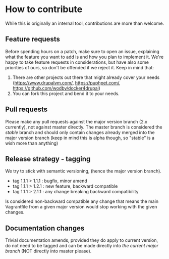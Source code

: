 # How to contribute

While this is originally an internal tool, contributions are more than welcome.

## Feature requests

Before spending hours on a patch, make sure to open an issue, explaining
what the feature you want to add is and how you plan to implement it.
We're happy to take feature requests in considerations, 
but have also some priorities of ours, so don't be offended if we reject it.
Keep in mind that:
1. There are other projects out there that might already cover your needs (https://www.drupalvm.com/, https://puphpet.com/, https://github.com/wodby/docker4drupal)
2. You can fork this project and bend it to your needs.

## Pull requests

Please make any pull requests against the major version branch (2.x currently),
not against master directly.
The master branch is considered the *stable* branch and should only
contain changes already merged into the major version branch
(keep in mind this is alpha though, so "stable" is a wish more than anything)

## Release strategy - tagging

We try to stick with semantic versioning, (hence the major version branch).
- tag 1.1.1 > 1.1.1 : bugfix, minor amend
- tag 1.1.1 > 1.2.1 : new feature, backward compatible
- tag 1.1.1 > 2.1.1 : any change breaking backward compatibility 

Is considered non-backward compatible any change that means the main Vagrantfile
from a given major version would stop working with the given changes.

## Documentation changes

Trivial documentation amends, provided they do apply to current version,
do not need to be tagged and can be made directly into *the current major branch* (NOT directly into master please).
